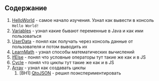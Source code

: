 ## Содержание
1. [HelloWorld](https://github.com/danyasatsuk/learnjava/blob/master/learndocs/HelloWorld.md) - самое начало изучения. Узнал как вывести в консоль `Hello World!`
2. [Variables](https://github.com/danyasatsuk/learnjava/blob/master/learndocs/Variables.md) - узнал какие бывают переменные в Java и как ими пользоваться
3. [UserData](https://github.com/danyasatsuk/learnjava/blob/master/learndocs/UserData.md) - понял как получать через консоль данные от пользователя и потом выводить их
4. [LearnMath](https://github.com/danyasatsuk/learnjava/blob/master/learndocs/LearnMath.md) - узнал способы математических вычислений
5. [IfElse](https://github.com/danyasatsuk/learnjava/blob/master/learndocs/IfElse.md) - понял что условные операторы тут такие же как и в JS
6. [Cycle](https://github.com/danyasatsuk/learnjava/blob/master/learndocs/Cycle.md) - понял что циклы тут такие же как и в JS
7. [Array](https://github.com/danyasatsuk/learnjava/blob/master/learndocs/Array.md) - узнал как создавать циклы
    1. [ВН1] [QtoJSON](https://github.com/danyasatsuk/learnjava/blob/master/learndocs/QtoJSON.md) - решил поэкспериментировать
